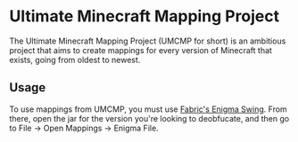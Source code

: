 # Ultimate Minecraft Mapping Project
The Ultimate Minecraft Mapping Project (UMCMP for short) is an ambitious project that aims to create mappings for every version of Minecraft that exists, going from oldest to newest.

## Usage
To use mappings from UMCMP, you must use [Fabric's Enigma Swing](https://maven.fabricmc.net/cuchaz/enigma-swing/0.27.3/).
From there, open the jar for the version you're looking to deobfucate, and then go to File -> Open Mappings -> Enigma File.
